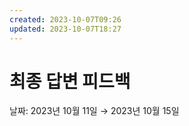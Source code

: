 ```yaml
---
created: 2023-10-07T09:26
updated: 2023-10-07T18:27
---
```

# 최종 답변 피드백

날짜: 2023년 10월 11일 → 2023년 10월 15일
